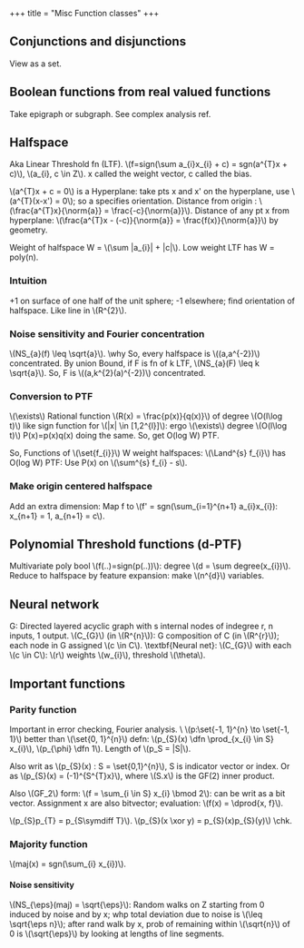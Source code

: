+++
title = "Misc Function classes"
+++

## Conjunctions and disjunctions
View as a set.

## Boolean functions from real valued functions
Take epigraph or subgraph. See complex analysis ref.

## Halfspace
Aka Linear Threshold fn (LTF). \\(f=sign(\sum a_{i}x_{i} + c) = sgn(a^{T}x + c)\\), \\(a_{i}, c \in Z\\). x called the weight vector, c called the bias.

\\(a^{T}x + c = 0\\) is a Hyperplane: take pts x and x' on the hyperplane, use \\(a^{T}(x-x') = 0\\); so a specifies orientation. Distance from origin : \\(\frac{a^{T}x}{\norm{a}} = \frac{-c}{\norm{a}}\\). Distance of any pt x from hyperplane: \\(\frac{a^{T}x - (-c)}{\norm{a}} = \frac{f(x)}{\norm{a}}\\) by geometry.

Weight of halfspace W = \\(\sum |a_{i}| + |c|\\). Low weight LTF has W = poly(n).

### Intuition
+1 on surface of one half of the unit sphere; -1 elsewhere; find orientation of halfspace. Like line in \\(R^{2}\\).

### Noise sensitivity and Fourier concentration
\\(NS_{a}(f) \leq \sqrt{a}\\). \why So, every halfspace is \\((a,a^{-2})\\) concentrated. By union Bound, if F is fn of k LTF, \\(NS_{a}(F) \leq k \sqrt{a}\\). So, F is \\((a,k^{2}(a)^{-2})\\) concentrated.

### Conversion to PTF
\\(\exists\\) Rational function \\(R(x) = \frac{p(x)}{q(x)}\\) of degree \\(O(l\log t)\\) like sign function for \\(|x| \in [1,2^{l}]\\): ergo \\(\exists\\) degree \\(O(l\log t)\\) P(x)=p(x)q(x) doing the same. So, get O(log W) PTF.

So, Functions of \\(\set{f_{i}}\\) W weight halfspaces: \\(\Land^{s} f_{i}\\) has O(log W) PTF: Use P(x) on \\(\sum^{s} f_{i} - s\\).

### Make origin centered halfspace
Add an extra dimension: Map f to \\(f' = sgn(\sum_{i=1}^{n+1} a_{i}x_{i}): x_{n+1} = 1, a_{n+1} = c\\).

## Polynomial Threshold functions (d-PTF)
Multivariate poly bool \\(f(..)=sign(p(..))\\): degree \\(d = \sum degree(x_{i})\\). Reduce to halfspace by feature expansion: make \\(n^{d}\\) variables.

## Neural network
G: Directed layered acyclic graph with s internal nodes of indegree r, n inputs, 1 output. \\(C_{G}\\) (in \\(R^{n}\\)): G composition of C (in \\(R^{r}\\)); each node in G assigned \\(c \in C\\). \textbf{Neural net}: \\(C_{G}\\) with each \\(c \in C\\): \\(r\\) weights \\(w_{i}\\), threshold \\(\theta\\).

## Important functions
### Parity function
Important in error checking, Fourier analysis. \\
\\(p:\set{-1, 1}^{n} \to \set{-1, 1}\\) better than \\(\set{0, 1}^{n}\\) defn: \\(p_{S}(x) \dfn \prod_{x_{i} \in S} x_{i}\\), \\(p_{\phi} \dfn 1\\). Length of \\(p_S = |S|\\).

Also writ as \\(p_{S}(x) : S = \set{0,1}^{n}\\), S is indicator vector or index. Or as \\(p_{S}(x) = (-1)^{S^{T}x}\\), where \\(S.x\\) is the GF(2) inner product.

Also \\(GF_2\\) form: \\(f = \sum_{i \in S} x_{i} \bmod 2\\): can be writ as a bit vector. Assignment x are also bitvector; evaluation: \\(f(x) = \dprod{x, f}\\).

\\(p_{S}p_{T} = p_{S\symdiff T}\\). \\(p_{S}(x \xor y) = p_{S}(x)p_{S}(y)\\) \chk.

### Majority function
\\(maj(x) = sgn(\sum_{i} x_{i})\\).

#### Noise sensitivity
\\(NS_{\eps}(maj) = \sqrt{\eps}\\): Random walks on Z starting from 0 induced by noise and by x; whp total deviation due to noise is \\(\leq \sqrt{\eps n}\\); after rand walk by x, prob of remaining within \\(\sqrt{n}\\) of 0 is \\(\sqrt{\eps}\\) by looking at lengths of line segments.

